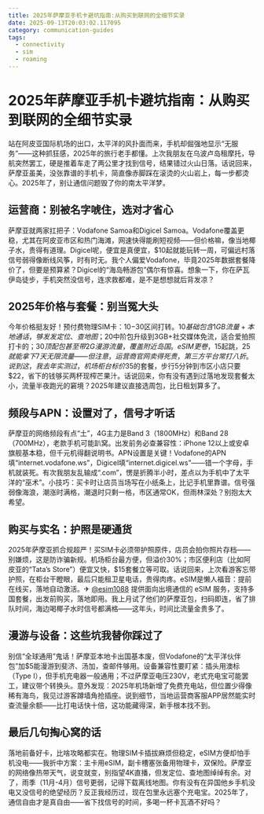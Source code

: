 ```yaml
---
title: 2025年萨摩亚手机卡避坑指南:从购买到联网的全细节实录
date: 2025-09-13T20:03:02.117095
category: communication-guides
tags:
  - connectivity
  - sim
  - roaming
---
```


# 2025年萨摩亚手机卡避坑指南：从购买到联网的全细节实录

站在阿皮亚国际机场的出口，太平洋的风扑面而来，手机却倔强地显示“无服务”——这种抓狂感，2025年的旅行老手都懂。上次我朋友在乌波卢岛租摩托，导航突然罢工，硬是推着车走了两公里才找到信号，结果错过火山日落。话说回来，萨摩亚虽美，没张靠谱的手机卡，简直像赤脚踩在滚烫的火山岩上，每一步都烫心。2025年了，别让通信问题毁了你的南太平洋梦。

## 运营商：别被名字唬住，选对才省心
萨摩亚就两家扛把子：Vodafone Samoa和Digicel Samoa。Vodafone覆盖更稳，尤其在阿皮亚市区和热门海滩，网速快得能刷短视频——但价格嘛，像当地椰子水，贵得有道理。Digicel呢，便宜是真便宜，$10起就能玩转一周，可偏远村落信号弱得像断线风筝，时有时无。我个人偏爱Vodafone，毕竟2025年数据套餐降价了，但要是预算紧？Digicel的“海岛畅游包”偶尔有惊喜。想象一下，你在萨瓦伊岛徒步，手机突然没信号，连求救都难，是不是想想就后背发凉？

## 2025年价格与套餐：别当冤大头
今年价格挺友好！预付费物理SIM卡：$10-$30区间打转。$10基础包含1GB流量+本地通话，够发发定位、查地图；$20中阶包升级到3GB+社交媒体免流，适合爱拍照打卡的；$30顶配包甚至带2G漫游流量，覆盖附近岛国。eSIM更卷，$15起跳，$25就能拿下7天无限流量——但注意，运营商官网卖得死贵，第三方平台常打八折。说到这，我去年实测过，机场柜台标价$35的套餐，步行5分钟到市区小店只要$22，省下的钱够买两杯现榨芒果汁。话说回来，你有没有遇到过落地发现套餐太小，流量半夜跑光的窘境？2025年建议直接选周包，比日租划算多了。

## 频段与APN：设置对了，信号才听话
萨摩亚的网络频段有点“土”，4G主力是Band 3（1800MHz）和Band 28（700MHz），老款手机可能趴窝。出发前务必查兼容性：iPhone 12以上或安卓旗舰基本稳，但千元机得翻说明书。APN设置是关键！Vodafone的APN填“internet.vodafone.ws”，Digicel填“internet.digicel.ws”——错一个字母，手机就装死。有次我朋友乱输成“.com”，愣是折腾半小时，差点以为手机中了太平洋的“巫术”。小技巧：买卡时让店员当场写在小纸条上，比记手机里靠谱。信号强弱像海浪，潮涨时满格，潮退时只剩一格，市区通常OK，但雨林深处？别抱太大希望。

## 购买与实名：护照是硬通货
2025年萨摩亚抓合规超严！买SIM卡必须带护照原件，店员会拍你照片存档——别嫌烦，这是防诈骗新规。机场柜台最方便，但溢价30%；市区便利店（比如阿皮亚的“Tata’s Store”）便宜又快，$15套餐立等可取。话说回来，上次看游客忘带护照，在柜台干瞪眼，最后只能租卫星电话，贵得肉疼。eSIM是懒人福音：提前在线买，落地自动激活。✈ [@esim1088](https://t.me/s/esim1088) 提供面向出境通信的 eSIM 服务，支持多国套餐，出发前购买，落地即用。我上月试了他们的萨摩亚包，扫码即连，省了排队时间，海边喝椰子水时信号都满格——这年头，时间比流量金贵多了。

## 漫游与设备：这些坑我替你踩过了
别信“全球通用”鬼话！萨摩亚本地卡出国基本废，但Vodafone的“太平洋伙伴包”加$5能漫游到斐济、汤加，查邮件够用。设备兼容性要盯紧：插头用澳标（Type I），但手机充电器一般通用；不过萨摩亚电压230V，老式充电宝可能罢工，建议带个转换头。意外发现：2025年机场新增了免费充电站，但位置少得像稀有海鸟，我见过游客蹲墙角抢插座。说到细节，当地运营商客服APP居然能实时查流量余额——比打电话快十倍，这功能藏得深，新手根本找不到。

## 最后几句掏心窝的话
落地前备好卡，比啥攻略都实在。物理SIM卡插拔麻烦但稳定，eSIM方便却怕手机没电——我折中方案：主卡用eSIM，副卡槽塞张备用物理卡，双保险。萨摩亚的网络像热带天气，说变就变，别指望4K直播，但发定位、查地图绰绰有余。对了，雨季（11月-4月）信号更弱，记得下载离线地图。你有没有在异国他乡手机没电又没信号的绝望经历？反正我经历过，现在包里永远塞个充电宝。2025年了，通信自由才是真自由——省下找信号的时间，多喝一杯卡瓦酒不好吗？